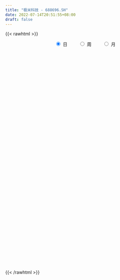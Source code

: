 ```yaml
---
title: "极米科技 - 688696.SH"
date: 2022-07-14T20:51:55+08:00
draft: false
---
```

{{< rawhtml >}}
    <div style="text-align: center">
        <label style="padding: 1rem;"><input style="margin-right: .5rem" type="radio" name="period" value="D" checked onclick="period_change(this)">日</label>
        <label style="padding: 1rem;"><input style="margin-right: .5rem" type="radio" name="period" value="W" onclick="period_change(this)">周</label>
        <label style="padding: 1rem;"><input style="margin-right: .5rem" type="radio" name="period" value="M" onclick="period_change(this)">月</label>
    </div>
    <div id="chart" style="height: 700px;"></div> 
    <script type="text/javascript">
        const D_v = [85281.58,41951.31,35535.38,35674.72,24182.24,19425.75,19959.51,14657.86,16184.63,8924.73,10372.83,8532.79,5858.04,6881.84,6997.23,6142.04,4107.41,7309.65,6586.89,7980.34,4583.61,4970.94,5848.31,9346.62,16518.36,11460.68,6857.37,6721.59,4531.64,5283.69,4723.9,6951.05,4655.26,5131.33,3632.89,4563.97,8848.82,7865.98,4656.14,7448.85,4739.28,5581.2,4215.83,8963.14,6206.74,5404.67,5586.42,4842.35,6562.98,6439.87,4401.4,5164.12,4276.89,3062.15,2851.36,3612.71,5782.23,4094.83,3704.88,4393.79,3905.76,5808.27,3088.48,4199.69,5836.4,4297.53,3937.66,3707.33,5123.21,3338.53,3123.07,3480.7,4883.06,6476.67,3793.57,3641.82,4094.35,4261.98,3681.37,3130.77,8856.99,5967.19,4739.25,4017.09,6040.28,4360.32,3178.42,6841.3,4729.07,12880.13,4780.72,10380.85,5711.29,7133.89,3865.12,5977.69,4235.26,10518.84,5798.84,4183.6,7957.27,6654.27,6067.41,7528.44,4694.54,6063.1,4200.09,6508.52,5470.97,6686.27,7923.71,4105.85,2720.53,6118.37,5416.84,4787.32,4365.85,5544.32,5562.59,4115.3,2408.65,8378.26,3062.25,9339.06,3688.74,5241.62,3775.55,6204.07,4436.72,3220.17,3068.5,2447.72,4451.56,4602.17,4374.62,4210.54,3887.74,3672.9,4216.99,3146.78,4466.23,4896.0,3632.4,2879.22,2641.94,2710.62,2178.75,1980.84,2328.14,4140.69,3167.73,3390.37,2761.22,3865.44,8149.99,6767.96,2873.57,5961.79,3939.6,4922.62,6786.39,7530.04,6947.89,5571.09,4885.86,2816.63,4950.2,2650.93,1857.59,2606.42,5555.71,3177.11,3684.72,2524.0,5278.89,2717.07,5157.38,4296.04,2781.49,1384.87,1782.57,8237.96,4676.29,4969.47,5444.22,2960.25,2946.15,2530.58,3944.2,3511.01,5883.01,4013.45,3548.79,2500.48,1435.35,1732.61,1599.49,3449.2,1631.63,1437.08,1431.59,2115.12,2006.07,1272.76,1024.31,2259.27,873.89,3623.58,3390.21,3901.43,2237.61,1799.54,2412.58,1342.14,2627.85,4807.34,2783.49,1733.94,986.34,2056.76,1623.8,1628.33,1017.85,7476.78,6089.31,3515.09,4489.32,3350.63,2876.19,3021.72,1983.96,2219.48,1536.05,1427.04,1766.78,2122.66,2747.56,2198.92,1932.44,3747.7,3205.12,3452.15,2072.27,4763.55,7053.38,5042.45,4870.54,5309.59,5688.09,3879.95,3988.01,3904.27,5149.12,6329.33,2141.29,5913.06,2949.63,5975.51,2616.25,3615.6,3257.91,1931.3,2447.65,3096.52,5001.87,5973.95,4261.01,3336.97,2957.52,2309.28,2473.93,3417.54,2246.21,2028.16,2293.64,2035.53,3569.07,5037.32,4762.17,4310.69,6137.28,3634.81,10829.17,5690.04,3343.81,3092.09,3280.53,6419.28,3956.46,6753.17,4518.92,3039.47,4758.89,6231.44,5906.51,5394.5,5735.4,4776.23,9142.24,6897.04,10758.2,12075.53,8874.79,9958.37,12356.88,11071.79,10820.75,10664.58,14119.33,8879.9,5008.41,8117.54,5481.51,6170.16,6808.35,8853.5,4910.18,6140.03,5943.49,11650.99,5788.38,7499.45,8804.8,3561.41,3432.24,6198.33,6632.65,6486.27,3758.07,10889.31,8553.59,10204.31,7250.72]
const D_histogram = [0.0,-0.1282735043,5.0313922517,1.6086753112,-2.2312300674,-2.9353582761,-3.6087878436,-4.5315170254,-7.9270965907,-8.6490087574,-5.5953960848,-3.4497454968,-2.8074334644,-2.5602982891,-3.5845874933,-4.5232207775,-4.3448006959,-2.9947092423,-1.1426639811,0.1962483344,-0.2617232057,-0.3458782027,0.578470487,4.0590357544,8.6941708725,12.515093866,15.1201429974,13.7798893708,11.778502264,10.2372443747,7.3462137717,7.6649381404,7.2445787908,7.4641639739,6.1283990107,5.8821677339,7.3260171759,9.8867615315,10.5420978405,13.5772813386,13.9107701932,13.1513655077,11.5572467906,5.4000765067,-0.0264370042,-4.850860805,-5.5239745693,-6.3233200118,-4.3776978106,0.5774161039,4.1519378475,3.1798412778,3.6309204202,2.3727974661,0.753588367,-0.2429665303,-2.1366299525,-1.7442852965,-2.5011769261,-1.497089169,-1.2215429457,-4.402874083,-6.1464565797,-5.7858117712,-1.8994382102,-0.1884076619,0.0252220354,0.4396860594,0.4773912943,-0.7451958439,-3.2662803101,-4.3562890887,-1.5453695367,4.1391899258,6.3869104546,6.9416049107,4.9715774355,4.8742349138,7.3173664783,7.5704603932,4.6972820025,0.6682311034,-2.6107457221,-3.1083263472,-6.1077493977,-5.8760663228,-5.988767202,-10.4439973119,-13.1702274186,-16.5058512102,-20.30004609,-24.9725099633,-27.1787967293,-25.9360986592,-24.6481245253,-21.8000007915,-19.7998900607,-20.1421753017,-18.8453133207,-16.7828605162,-17.1209457803,-13.3043440061,-11.6872147362,-9.4876164001,-8.6694976129,-5.9202884791,-4.7008381518,-4.2789950977,-2.0030788704,2.2946883614,6.2194543205,7.724928151,7.9461714137,10.3092308073,9.8557884098,11.2172187055,10.7512754972,9.7576461458,9.6335373404,8.6834891968,7.2929950135,3.7924283751,2.0478746805,-1.406581191,-3.5288981051,-3.9528437361,-5.4227706867,-4.5730481154,-2.6602758633,-1.2545687364,0.4383187788,1.2686646989,1.7474537883,2.2799460541,3.7185604974,3.070011194,2.1319954346,1.280222619,0.1643070381,0.4362034022,1.172141852,2.6567363641,2.0703519748,0.9796651151,0.8576003711,1.9808027966,2.5900770465,2.1801521328,2.9495055116,4.6898375737,5.5003044798,4.3946597936,4.5425409878,5.2716547945,8.1023701875,7.8115166052,7.1793448407,5.320638844,4.2105429561,3.7535512104,5.2899518249,7.7598127998,10.1500270142,11.8268786918,12.0195841245,11.1832934856,9.0452079101,8.2337483237,6.6374499206,4.8373150246,5.6616148912,5.5437359494,3.6871636913,2.4532543078,1.7184878349,0.6087594052,0.9181545228,1.4477769527,1.1162561758,0.1851555468,-1.4773281033,1.2537247055,0.9906227265,-0.5868766174,-0.1006720612,-0.8702246793,-2.1356480392,-2.3751661427,-2.2727856067,-2.0411739388,-3.3531915202,-4.2518722303,-5.8474665171,-6.6890667264,-7.2654720801,-7.2395950853,-6.9110581016,-6.9182334725,-6.012446178,-4.9530313703,-4.2244791109,-4.1339198399,-4.1896785523,-4.1970391256,-3.8890587973,-2.9197354282,-2.4983901008,-4.0687177397,-5.7306779991,-7.724497419,-8.1959896027,-8.2761876557,-7.3892594892,-6.9047709307,-6.2239732169,-4.1072082243,-1.4472805765,0.0346611452,1.1440320397,2.9310632416,2.8286444235,1.4974808369,0.7350567838,2.8173599516,6.2626936674,8.378267911,6.7900465299,5.9360821251,3.5326835728,0.9652989065,-1.8628530143,-2.644465101,-2.9917068231,-3.0888969972,-2.4805180619,-2.7975879982,-3.9518733035,-4.1031587025,-4.4949279829,-2.4590447183,-2.3926698765,-1.2211298331,-0.6101911816,-1.3615016026,-3.5374430291,-5.6111609358,-7.3072192625,-9.1396355486,-9.7280933816,-9.1539046093,-8.8525924652,-8.6904909414,-7.3847786247,-4.7016842834,-2.5641157056,-0.2288480886,1.5513082546,3.8554292602,5.2881658094,5.6619124281,5.7414588976,5.4655499397,5.9631341181,6.5491126948,7.7466510199,8.8979874038,8.8024992679,8.6418190748,7.5700186757,6.9590805761,4.9600846486,4.5604982233,3.6933735703,2.6321463096,0.9136834103,0.0468015084,0.1585093651,1.093703019,0.1010002334,-0.0743814286,1.720542251,2.2994435536,2.3192557913,1.6077075046,0.0604071013,-1.2309487546,-1.6570353594,-1.0475297788,-0.2562880104,1.0074669865,1.2480135639,1.209579172,1.7690129176,3.1312221589,4.6270410336,5.6690064016,5.8388488656,6.0078274569,-0.6754148066,-4.8898496587,-7.2526972984,-8.3682180404,-8.1259721909,-7.1417545344,-5.7246092532,-4.6946882123,-3.9328928963,-3.2361072069,-2.2116351609,-1.6233055053,-1.2850668673,-0.2568440734,0.6865772679,1.8149201645,2.0820131943,2.1070803182,1.9481685285,2.1845447192,2.3200958331,2.1630779039,1.787055639,0.9779741469,1.4730969003,1.4812800464,1.3527614616,1.0841407458,0.8726962115,1.2486339633,1.2254262483,1.6792632006,1.9494643021,2.8211378853,3.4228976273]
const D_fast = [0.0,-0.1603418803,6.2571719385,3.2366238258,-1.1610890696,-2.5990568473,-4.1746833757,-6.2302918139,-11.6076455269,-14.4918098829,-12.8370462315,-11.5538320177,-11.6133783514,-12.0063177484,-13.9267538259,-15.9961923046,-16.9039723969,-16.3025582539,-14.7361789879,-13.3482045888,-13.8716069304,-14.042231478,-12.9732651666,-8.4779409605,-1.6692631243,5.2804333356,11.6655182164,13.7702369325,14.7134753917,15.731528596,14.6770514359,16.9120103397,18.3027956878,20.3884218644,20.5847566539,21.8090673105,25.0844210465,30.116855785,33.4077165541,39.8372203868,43.6484017898,46.1768384812,47.4720314618,42.6648803046,37.2317575426,31.1946185406,29.140511134,26.7603356885,27.6115334371,32.7110013776,37.3235075831,37.1463713328,38.5051805803,37.8402569926,36.4094449853,35.3521484555,32.9243275452,32.880600877,31.4984150159,32.1282304807,32.0983909676,27.8163413095,24.5361446679,23.4503365337,26.8618505421,28.525779175,28.7457143811,29.27009992,29.4271529784,28.0182668792,24.6806123356,22.5015312847,24.9261084525,31.6454653964,35.4899135389,37.7800092227,37.0528761063,38.1740923131,42.4465654972,44.5922745104,42.8934166203,39.0314234971,35.099760241,33.8250980291,29.2987376292,28.0614041234,26.4515114438,19.3852820059,13.3664950446,5.9044084504,-2.9647979519,-13.880389316,-22.8813752644,-28.1227018591,-32.9967588565,-35.5986353206,-38.548497105,-43.9263261713,-47.3407925205,-49.4740548451,-54.0923765542,-53.6018607815,-54.9065351957,-55.0788409596,-56.4280965756,-55.1589595617,-55.1147187723,-55.7626244926,-53.9874779829,-49.1160386608,-43.6364091216,-40.1997032534,-37.9919171372,-33.0515500417,-31.0410453369,-26.8753103648,-24.6534346988,-23.2076525137,-20.923376984,-19.7025528284,-19.2697982583,-21.822257803,-23.0548428274,-26.8609439967,-29.865485437,-31.2776420021,-34.1032616243,-34.3968010819,-33.1490977956,-32.0570328528,-30.2545656429,-29.107053548,-28.1914010116,-27.0889222323,-24.7206676646,-24.6017141695,-25.0067310703,-25.5384482311,-26.6132870524,-26.2323398378,-25.203365925,-23.0545873219,-23.1233837174,-23.9691542984,-23.8768189496,-22.258415825,-21.0016223134,-20.866509194,-19.3597794372,-16.4469879818,-14.2614449556,-14.2684246935,-12.9849082523,-10.937880747,-6.0815728071,-4.4195472381,-3.2568827924,-3.7854290781,-3.8428892269,-3.36149317,-0.5026045993,3.9072095755,8.8349305435,13.468501894,16.6661033578,18.6256360904,18.7488524923,19.9958299868,20.0588940639,19.4680879241,21.7077915134,22.9758465591,22.0410652238,21.4204694172,21.115324903,20.1577863247,20.696720073,21.588286741,21.5358300081,20.6510182657,18.6192025899,21.663686575,21.6482402776,19.9240217793,20.3850583202,19.3979495324,17.5986141626,16.7653045235,16.2994886578,16.020806841,13.8704913795,11.9088426119,8.8513816959,6.337514805,3.9447414312,2.1607196547,0.761492113,-0.9752416261,-1.572565876,-1.7514089109,-2.0789764293,-3.0218971183,-4.1250754687,-5.1816958234,-5.8459801944,-5.6065906824,-5.8098428802,-8.397349954,-11.4919797132,-15.4169234879,-17.9374130722,-20.0866580391,-21.047044745,-22.2887489191,-23.1639445095,-22.073981573,-19.7758740693,-18.2852670613,-16.8898881569,-14.3700911446,-13.7653488569,-14.7221422343,-15.3008020914,-12.5141589356,-7.5031518029,-3.2930105816,-3.1837203303,-2.5536642037,-4.0738918629,-6.3999518026,-9.693816977,-11.1365453389,-12.2317137668,-13.1011281901,-13.1128787704,-14.1293457062,-16.2715993374,-17.448674412,-18.9641756881,-17.5430536031,-18.0748462304,-17.2085886453,-16.7501977891,-17.8418836108,-20.9021857946,-24.3786939353,-27.9015570776,-32.0188822508,-35.0393634293,-36.7536508092,-38.6654867815,-40.676007993,-41.2164903325,-39.708817062,-38.2122774106,-35.9342218158,-33.7662384089,-30.4982600883,-27.7434820868,-25.954257361,-24.4393461671,-23.3488676401,-21.3604999322,-19.1372431817,-16.0030421016,-12.6272088668,-10.5220721858,-8.5222976102,-7.7015933403,-6.5727612959,-7.3317360612,-6.5911979307,-6.5349791911,-6.9381698745,-8.4282119212,-9.2833934459,-9.132058248,-7.9234388393,-8.8908915666,-9.0848685858,-6.8598093434,-5.7060471524,-5.1064209669,-5.4160423775,-6.9482410054,-8.54733405,-9.3876794946,-9.0400563587,-8.3128865929,-6.7972648493,-6.244714881,-5.9807544799,-4.9790675049,-2.8340527238,-0.1814735908,2.2777433777,3.9072980581,5.5782335136,-1.2738624516,-6.7107597184,-10.8867816827,-14.0943569347,-15.8836041329,-16.6848251101,-16.6988321422,-16.8425831543,-17.0640110624,-17.1762521748,-16.704688919,-16.5221856397,-16.5052137185,-15.541201943,-14.4261362847,-12.844063347,-12.0564670185,-11.5046298151,-11.1764994727,-10.3939871022,-9.6784120301,-9.2946604832,-9.2239188384,-9.7885067938,-8.9251098153,-8.5466066576,-8.336934877,-8.3345204064,-8.3277908878,-7.6396946451,-7.3565457981,-6.4828930456,-5.7253258686,-4.1483678141,-2.6908836652]
const D_slow = [0.0,-0.0320683761,1.2257796869,1.6279485146,1.0701409978,0.3363014288,-0.5658955321,-1.6987747885,-3.6805489362,-5.8428011255,-7.2416501467,-8.1040865209,-8.805944887,-9.4460194593,-10.3421663326,-11.472971527,-12.559171701,-13.3078490116,-13.5935150068,-13.5444529232,-13.6098837247,-13.6963532753,-13.5517356536,-12.536976715,-10.3634339968,-7.2346605304,-3.454624781,-0.0096524383,2.9349731277,5.4942842214,7.3308376643,9.2470721994,11.0582168971,12.9242578905,14.4563576432,15.9268995767,17.7584038706,20.2300942535,22.8656187136,26.2599390483,29.7376315966,33.0254729735,35.9147846712,37.2648037978,37.2581945468,36.0454793456,34.6644857032,33.0836557003,31.9892312477,32.1335852736,33.1715697355,33.966530055,34.8742601601,35.4674595266,35.6558566183,35.5951149857,35.0609574976,34.6248861735,33.999591942,33.6253196497,33.3199339133,32.2192153925,30.6826012476,29.2361483048,28.7612887523,28.7141868368,28.7204923457,28.8304138605,28.9497616841,28.7634627231,27.9468926456,26.8578203734,26.4714779892,27.5062754707,29.1030030843,30.838404312,32.0812986709,33.2998573993,35.1291990189,37.0218141172,38.1961346178,38.3631923937,37.7105059631,36.9334243763,35.4064870269,33.9374704462,32.4402786457,29.8292793178,26.5367224631,22.4102596606,17.3352481381,11.0921206473,4.2974214649,-2.1866031999,-8.3486343312,-13.7986345291,-18.7486070443,-23.7841508697,-28.4954791998,-32.6911943289,-36.971430774,-40.2975167755,-43.2193204595,-45.5912245596,-47.7585989628,-49.2386710826,-50.4138806205,-51.4836293949,-51.9843991125,-51.4107270222,-49.8558634421,-47.9246314043,-45.9380885509,-43.3607808491,-40.8968337466,-38.0925290703,-35.404710196,-32.9652986595,-30.5569143244,-28.3860420252,-26.5627932718,-25.6146861781,-25.1027175079,-25.4543628057,-26.336587332,-27.324798266,-28.6804909377,-29.8237529665,-30.4888219323,-30.8024641164,-30.6928844217,-30.375718247,-29.9388547999,-29.3688682864,-28.439228162,-27.6717253635,-27.1387265049,-26.8186708501,-26.7775940906,-26.66854324,-26.375507777,-25.711323686,-25.1937356923,-24.9488194135,-24.7344193207,-24.2392186216,-23.5916993599,-23.0466613268,-22.3092849488,-21.1368255554,-19.7617494355,-18.6630844871,-17.5274492401,-16.2095355415,-14.1839429946,-12.2310638433,-10.4362276331,-9.1060679221,-8.0534321831,-7.1150443805,-5.7925564242,-3.8526032243,-1.3150964707,1.6416232022,4.6465192333,7.4423426047,9.7036445823,11.7620816632,13.4214441433,14.6307728995,16.0461766223,17.4321106096,18.3539015324,18.9672151094,19.3968370681,19.5490269194,19.7785655501,20.1405097883,20.4195738323,20.465862719,20.0965306931,20.4099618695,20.6576175511,20.5108983968,20.4857303815,20.2681742117,19.7342622019,19.1404706662,18.5722742645,18.0619807798,17.2236828998,16.1607148422,14.6988482129,13.0265815313,11.2102135113,9.40031474,7.6725502146,5.9429918465,4.439880302,3.2016224594,2.1455026817,1.1120227217,0.0646030836,-0.9846566978,-1.9569213971,-2.6868552542,-3.3114527794,-4.3286322143,-5.7613017141,-7.6924260688,-9.7414234695,-11.8104703834,-13.6577852557,-15.3839779884,-16.9399712926,-17.9667733487,-18.3285934928,-18.3199282065,-18.0339201966,-17.3011543862,-16.5939932803,-16.2196230711,-16.0358588752,-15.3315188873,-13.7658454704,-11.6712784926,-9.9737668602,-8.4897463289,-7.6065754357,-7.3652507091,-7.8309639627,-8.4920802379,-9.2400069437,-10.012231193,-10.6323607085,-11.331757708,-12.3197260339,-13.3455157095,-14.4692477052,-15.0840088848,-15.6821763539,-15.9874588122,-16.1400066076,-16.4803820082,-17.3647427655,-18.7675329995,-20.5943378151,-22.8792467022,-25.3112700476,-27.5997462,-29.8128943163,-31.9855170516,-33.8317117078,-35.0071327786,-35.648161705,-35.7053737272,-35.3175466635,-34.3536893485,-33.0316478961,-31.6161697891,-30.1808050647,-28.8144175798,-27.3236340503,-25.6863558765,-23.7496931216,-21.5251962706,-19.3245714536,-17.164116685,-15.271612016,-13.531841872,-12.2918207098,-11.151696154,-10.2283527615,-9.5703161841,-9.3418953315,-9.3301949544,-9.2905676131,-9.0171418583,-8.9918918,-9.0104871571,-8.5803515944,-8.005490706,-7.4256767582,-7.023749882,-7.0086481067,-7.3163852954,-7.7306441352,-7.9925265799,-8.0565985825,-7.8047318359,-7.4927284449,-7.1903336519,-6.7480804225,-5.9652748828,-4.8085146244,-3.391263024,-1.9315508075,-0.4295939433,-0.598447645,-1.8209100597,-3.6340843843,-5.7261388944,-7.7576319421,-9.5430705757,-10.974222889,-12.147894942,-13.1311181661,-13.9401449678,-14.4930537581,-14.8988801344,-15.2201468512,-15.2843578696,-15.1127135526,-14.6589835115,-14.1384802129,-13.6117101333,-13.1246680012,-12.5785318214,-11.9985078631,-11.4577383872,-11.0109744774,-10.7664809407,-10.3982067156,-10.027886704,-9.6896963386,-9.4186611522,-9.2004870993,-8.8883286085,-8.5819720464,-8.1621562462,-7.6747901707,-6.9695056994,-6.1137812926]
const D_data = [['2021-03-03', 511.11, 530.01, 510.0, 611.15],['2021-03-04', 500.0, 528.0, 486.0, 583.48],['2021-03-05', 528.05, 610.0, 526.0, 615.0],['2021-03-08', 613.0, 510.0, 510.0, 622.77],['2021-03-09', 487.0, 485.0, 472.01, 535.88],['2021-03-10', 500.0, 510.0, 491.11, 528.88],['2021-03-11', 500.6, 504.0, 477.0, 522.6],['2021-03-12', 496.0, 493.11, 485.0, 518.13],['2021-03-15', 489.0, 445.0, 445.0, 491.0],['2021-03-16', 445.0, 460.0, 441.5, 475.0],['2021-03-17', 455.0, 507.0, 450.06, 507.0],['2021-03-18', 508.52, 505.0, 496.5, 522.8],['2021-03-19', 495.67, 490.0, 481.48, 500.59],['2021-03-22', 515.0, 484.0, 481.3, 515.0],['2021-03-23', 480.01, 462.07, 460.0, 484.15],['2021-03-24', 452.48, 453.0, 450.0, 475.0],['2021-03-25', 448.0, 459.66, 445.03, 460.95],['2021-03-26', 455.0, 473.7, 455.0, 491.78],['2021-03-29', 476.11, 485.1, 472.0, 493.0],['2021-03-30', 480.0, 485.01, 477.01, 514.89],['2021-03-31', 480.01, 462.91, 462.64, 491.22],['2021-04-01', 461.0, 463.93, 450.01, 472.0],['2021-04-02', 463.71, 477.0, 461.0, 495.01],['2021-04-06', 476.97, 521.0, 468.9, 529.9],['2021-04-07', 536.0, 560.99, 536.0, 588.18],['2021-04-08', 570.96, 581.0, 545.0, 605.0],['2021-04-09', 577.0, 593.54, 575.0, 615.8],['2021-04-12', 603.09, 558.88, 549.91, 603.5],['2021-04-13', 557.9, 552.0, 550.63, 572.8],['2021-04-14', 554.38, 557.6, 550.05, 584.99],['2021-04-15', 558.0, 536.63, 531.27, 560.01],['2021-04-16', 541.39, 577.1, 541.39, 583.0],['2021-04-19', 579.8, 575.0, 555.55, 583.58],['2021-04-20', 570.01, 590.1, 561.0, 596.4],['2021-04-21', 585.02, 574.99, 565.75, 586.0],['2021-04-22', 574.65, 591.35, 561.2, 592.3],['2021-04-23', 595.98, 623.5, 595.98, 646.8],['2021-04-26', 630.57, 658.0, 604.91, 677.92],['2021-04-27', 650.0, 654.13, 631.0, 668.0],['2021-04-28', 654.0, 707.18, 650.18, 718.0],['2021-04-29', 694.05, 697.5, 691.9, 718.98],['2021-04-30', 702.8, 698.0, 692.21, 733.0],['2021-05-06', 707.61, 696.0, 689.16, 733.0],['2021-05-07', 700.0, 629.8, 625.0, 705.0],['2021-05-10', 625.15, 615.0, 598.5, 637.54],['2021-05-11', 611.56, 598.0, 591.37, 615.0],['2021-05-12', 594.33, 636.0, 593.0, 644.3],['2021-05-13', 629.9, 630.5, 598.8, 644.9],['2021-05-14', 628.0, 668.37, 620.0, 684.9],['2021-05-17', 665.0, 727.88, 662.0, 731.0],['2021-05-18', 710.0, 740.29, 710.0, 749.0],['2021-05-19', 735.89, 698.1, 696.79, 739.99],['2021-05-20', 689.5, 722.18, 688.89, 735.0],['2021-05-21', 722.18, 706.0, 695.0, 725.8],['2021-05-24', 700.01, 700.0, 678.59, 721.0],['2021-05-25', 698.0, 706.0, 690.1, 720.33],['2021-05-26', 697.0, 691.0, 658.0, 703.99],['2021-05-27', 684.0, 719.0, 670.06, 719.8],['2021-05-28', 719.0, 706.8, 690.58, 731.99],['2021-05-31', 709.0, 732.77, 692.02, 745.18],['2021-06-01', 722.63, 730.8, 721.74, 765.0],['2021-06-02', 722.16, 682.0, 680.8, 735.6],['2021-06-03', 682.11, 686.91, 682.1, 707.0],['2021-06-04', 688.17, 709.02, 677.7, 719.9],['2021-06-07', 705.5, 765.8, 693.0, 768.65],['2021-06-08', 759.0, 756.99, 740.23, 773.13],['2021-06-09', 765.0, 747.48, 730.0, 766.0],['2021-06-10', 748.0, 756.0, 725.0, 766.5],['2021-06-11', 756.01, 757.0, 728.28, 774.44],['2021-06-15', 761.91, 742.0, 736.8, 764.4],['2021-06-16', 747.4, 718.0, 713.19, 756.01],['2021-06-17', 711.06, 726.99, 708.38, 742.0],['2021-06-18', 730.0, 782.0, 726.99, 784.0],['2021-06-21', 786.21, 845.98, 778.0, 858.0],['2021-06-22', 860.0, 832.7, 819.0, 860.0],['2021-06-23', 822.0, 828.72, 819.11, 869.12],['2021-06-24', 836.88, 802.51, 791.72, 852.76],['2021-06-25', 802.51, 829.0, 802.51, 851.99],['2021-06-28', 829.25, 877.0, 827.24, 883.78],['2021-06-29', 872.91, 868.0, 846.0, 882.0],['2021-06-30', 853.78, 832.0, 771.55, 857.98],['2021-07-01', 808.88, 806.4, 785.0, 827.6],['2021-07-02', 800.0, 800.62, 790.09, 825.69],['2021-07-05', 805.0, 828.27, 804.01, 846.66],['2021-07-06', 830.88, 788.88, 771.76, 830.88],['2021-07-07', 780.1, 822.01, 777.77, 824.99],['2021-07-08', 822.0, 817.99, 795.58, 827.74],['2021-07-09', 802.1, 749.0, 730.0, 816.19],['2021-07-12', 744.28, 745.72, 732.2, 777.77],['2021-07-13', 739.87, 713.2, 668.96, 748.0],['2021-07-14', 700.0, 676.15, 675.0, 702.66],['2021-07-15', 676.15, 626.0, 618.0, 676.15],['2021-07-16', 632.3, 618.39, 618.19, 644.99],['2021-07-19', 619.83, 637.82, 607.06, 645.01],['2021-07-20', 636.87, 624.18, 615.34, 641.9],['2021-07-21', 635.0, 634.72, 628.02, 651.91],['2021-07-22', 631.98, 618.21, 613.02, 639.43],['2021-07-23', 618.21, 574.26, 555.0, 618.27],['2021-07-26', 574.5, 578.0, 567.0, 595.96],['2021-07-27', 578.0, 578.03, 576.15, 593.0],['2021-07-28', 570.15, 534.02, 525.0, 576.82],['2021-07-29', 547.3, 577.8, 547.3, 579.28],['2021-07-30', 581.96, 548.97, 535.35, 583.0],['2021-08-02', 545.0, 551.78, 507.21, 554.98],['2021-08-03', 543.11, 528.69, 525.27, 546.38],['2021-08-04', 526.72, 549.79, 521.01, 555.0],['2021-08-05', 550.0, 530.0, 527.99, 550.0],['2021-08-06', 536.0, 513.57, 507.71, 537.0],['2021-08-09', 513.92, 534.22, 511.11, 543.0],['2021-08-10', 532.86, 570.14, 532.86, 578.88],['2021-08-11', 571.0, 583.97, 557.32, 605.68],['2021-08-12', 575.0, 567.0, 558.88, 586.0],['2021-08-13', 568.24, 555.18, 551.12, 572.36],['2021-08-16', 563.99, 590.0, 532.61, 595.08],['2021-08-17', 592.02, 561.96, 556.28, 600.0],['2021-08-18', 560.43, 590.0, 560.43, 592.99],['2021-08-19', 586.0, 573.1, 571.14, 597.77],['2021-08-20', 574.38, 565.88, 537.17, 574.38],['2021-08-23', 571.1, 577.0, 560.01, 598.45],['2021-08-24', 587.0, 566.88, 560.0, 587.0],['2021-08-25', 568.99, 557.5, 551.0, 569.33],['2021-08-26', 575.0, 518.5, 518.5, 575.0],['2021-08-27', 514.28, 525.0, 514.28, 533.0],['2021-08-30', 533.66, 486.1, 476.0, 533.66],['2021-08-31', 486.81, 481.98, 476.0, 494.61],['2021-09-01', 476.65, 489.52, 456.86, 492.99],['2021-09-02', 488.0, 463.5, 458.88, 488.0],['2021-09-03', 458.0, 482.7, 450.94, 488.0],['2021-09-06', 480.0, 496.31, 466.5, 498.0],['2021-09-07', 489.1, 493.01, 483.33, 503.88],['2021-09-08', 493.0, 500.3, 485.0, 510.95],['2021-09-09', 498.66, 492.66, 490.0, 504.95],['2021-09-10', 489.99, 488.71, 474.0, 493.61],['2021-09-13', 486.73, 489.51, 470.06, 491.9],['2021-09-14', 490.49, 504.5, 485.98, 514.0],['2021-09-15', 501.49, 479.2, 476.0, 501.5],['2021-09-16', 479.08, 469.44, 460.21, 479.2],['2021-09-17', 465.88, 463.18, 446.32, 468.8],['2021-09-22', 454.0, 451.28, 450.1, 471.0],['2021-09-23', 452.25, 462.81, 452.25, 464.0],['2021-09-24', 462.82, 468.22, 450.1, 478.0],['2021-09-27', 469.0, 481.45, 464.07, 488.86],['2021-09-28', 479.0, 456.19, 453.42, 486.99],['2021-09-29', 451.89, 442.96, 442.2, 462.82],['2021-09-30', 447.09, 449.0, 432.21, 452.98],['2021-10-08', 456.0, 464.97, 450.51, 467.65],['2021-10-11', 464.97, 461.65, 453.44, 474.97],['2021-10-12', 456.57, 448.0, 446.25, 462.01],['2021-10-13', 453.29, 462.58, 446.1, 466.0],['2021-10-14', 462.56, 481.53, 457.0, 488.88],['2021-10-15', 481.65, 477.97, 471.15, 485.9],['2021-10-18', 474.97, 454.38, 454.01, 484.99],['2021-10-19', 454.31, 468.5, 454.31, 471.5],['2021-10-20', 475.48, 479.7, 465.1, 482.98],['2021-10-21', 479.7, 518.91, 474.1, 519.87],['2021-10-22', 514.98, 491.18, 490.87, 519.2],['2021-10-25', 491.18, 488.8, 480.99, 493.0],['2021-10-26', 485.1, 470.29, 460.0, 486.0],['2021-10-27', 468.0, 474.22, 456.8, 475.0],['2021-10-28', 478.88, 480.27, 460.06, 486.0],['2021-10-29', 481.0, 510.9, 472.0, 514.58],['2021-11-01', 517.86, 538.03, 502.0, 548.76],['2021-11-02', 533.94, 557.05, 532.0, 567.99],['2021-11-03', 560.89, 568.0, 551.11, 588.88],['2021-11-04', 579.36, 564.5, 547.0, 579.36],['2021-11-05', 564.0, 560.04, 550.52, 569.0],['2021-11-08', 559.97, 545.0, 533.0, 559.97],['2021-11-09', 538.32, 562.1, 538.0, 574.97],['2021-11-10', 571.43, 553.5, 548.89, 571.43],['2021-11-11', 554.75, 548.34, 541.0, 571.51],['2021-11-12', 551.7, 585.0, 551.08, 610.5],['2021-11-15', 579.17, 582.0, 569.45, 591.0],['2021-11-16', 572.59, 561.11, 561.0, 579.77],['2021-11-17', 561.04, 565.66, 553.49, 572.8],['2021-11-18', 559.23, 570.99, 540.1, 576.5],['2021-11-19', 567.79, 565.0, 555.0, 571.0],['2021-11-22', 559.99, 584.04, 546.56, 587.96],['2021-11-23', 586.83, 592.88, 570.67, 596.6],['2021-11-24', 593.0, 586.55, 581.77, 603.0],['2021-11-25', 587.55, 579.05, 576.68, 587.61],['2021-11-26', 580.96, 565.22, 563.01, 584.98],['2021-11-29', 569.63, 626.0, 561.6, 626.68],['2021-11-30', 626.01, 599.0, 595.0, 636.02],['2021-12-01', 600.99, 580.63, 567.0, 603.97],['2021-12-02', 580.0, 606.19, 565.0, 606.3],['2021-12-03', 598.96, 592.2, 580.2, 601.2],['2021-12-06', 592.21, 582.11, 581.5, 601.83],['2021-12-07', 582.13, 591.85, 571.0, 598.0],['2021-12-08', 592.0, 596.59, 581.12, 601.33],['2021-12-09', 597.0, 600.0, 583.5, 606.0],['2021-12-10', 593.0, 578.07, 577.12, 603.0],['2021-12-13', 582.0, 576.58, 567.52, 587.07],['2021-12-14', 560.1, 559.22, 559.22, 574.9],['2021-12-15', 561.0, 559.0, 550.1, 563.1],['2021-12-16', 559.0, 554.6, 551.0, 564.0],['2021-12-17', 553.06, 556.3, 551.51, 561.77],['2021-12-20', 550.4, 556.59, 545.26, 560.96],['2021-12-21', 559.0, 548.67, 536.01, 559.0],['2021-12-22', 545.0, 558.1, 545.0, 562.88],['2021-12-23', 554.0, 561.5, 548.11, 562.0],['2021-12-24', 556.0, 558.9, 546.5, 561.48],['2021-12-27', 558.9, 550.0, 541.5, 558.9],['2021-12-28', 546.8, 545.0, 543.12, 558.5],['2021-12-29', 545.0, 542.0, 540.5, 549.48],['2021-12-30', 540.51, 543.31, 540.51, 549.89],['2021-12-31', 543.31, 552.0, 526.02, 555.0],['2022-01-04', 550.01, 546.3, 540.01, 552.58],['2022-01-05', 544.56, 515.03, 513.86, 548.8],['2022-01-06', 510.0, 500.45, 488.22, 511.0],['2022-01-07', 501.0, 480.0, 480.0, 505.99],['2022-01-10', 481.0, 484.75, 472.86, 488.21],['2022-01-11', 484.18, 480.0, 477.0, 487.84],['2022-01-12', 480.0, 486.2, 470.05, 487.0],['2022-01-13', 486.9, 477.06, 476.5, 486.98],['2022-01-14', 473.13, 475.1, 465.01, 480.21],['2022-01-17', 479.0, 494.05, 462.01, 495.5],['2022-01-18', 490.0, 509.0, 486.03, 513.0],['2022-01-19', 504.78, 502.29, 496.0, 515.0],['2022-01-20', 509.5, 502.53, 498.0, 509.5],['2022-01-21', 498.51, 518.0, 498.5, 521.7],['2022-01-24', 514.0, 498.78, 498.0, 524.15],['2022-01-25', 498.78, 478.88, 475.0, 499.0],['2022-01-26', 480.01, 478.92, 475.0, 490.0],['2022-01-27', 500.0, 517.35, 500.0, 545.62],['2022-01-28', 528.41, 551.01, 528.41, 555.55],['2022-02-07', 558.0, 553.5, 534.0, 558.85],['2022-02-08', 554.45, 513.05, 506.07, 556.0],['2022-02-09', 518.64, 519.42, 496.0, 524.0],['2022-02-10', 511.52, 493.81, 491.76, 516.44],['2022-02-11', 488.0, 479.0, 476.0, 497.5],['2022-02-14', 480.17, 459.64, 458.3, 482.9],['2022-02-15', 463.99, 472.52, 456.76, 474.96],['2022-02-16', 479.56, 471.37, 465.0, 482.82],['2022-02-17', 471.37, 469.48, 465.37, 477.0],['2022-02-18', 469.49, 476.0, 460.0, 479.66],['2022-02-21', 463.41, 461.5, 459.99, 473.63],['2022-02-22', 461.6, 442.61, 436.0, 461.6],['2022-02-23', 440.0, 446.57, 440.0, 452.0],['2022-02-24', 444.99, 436.64, 430.31, 448.0],['2022-02-25', 447.99, 466.63, 442.46, 473.0],['2022-02-28', 460.01, 443.5, 440.03, 462.0],['2022-03-01', 443.5, 457.0, 436.7, 462.5],['2022-03-02', 453.0, 451.78, 448.01, 463.97],['2022-03-03', 453.02, 431.2, 430.5, 454.78],['2022-03-04', 409.89, 401.01, 391.58, 415.0],['2022-03-07', 394.68, 384.5, 376.0, 402.82],['2022-03-08', 378.34, 371.0, 362.97, 387.78],['2022-03-09', 368.21, 350.0, 341.65, 370.77],['2022-03-10', 355.45, 348.0, 343.09, 360.99],['2022-03-11', 345.0, 351.17, 337.24, 354.88],['2022-03-14', 344.95, 338.79, 337.01, 349.44],['2022-03-15', 331.79, 326.84, 326.82, 341.09],['2022-03-16', 327.05, 334.0, 316.89, 339.57],['2022-03-17', 342.0, 352.32, 342.0, 362.15],['2022-03-18', 344.78, 350.6, 344.78, 355.34],['2022-03-21', 352.04, 359.0, 352.0, 371.84],['2022-03-22', 357.72, 358.67, 353.43, 363.87],['2022-03-23', 354.02, 373.52, 354.02, 378.88],['2022-03-24', 373.52, 371.6, 360.04, 373.52],['2022-03-25', 371.6, 363.01, 355.43, 376.29],['2022-03-28', 363.02, 360.72, 350.82, 363.02],['2022-03-29', 360.72, 356.02, 353.99, 369.5],['2022-03-30', 353.01, 366.9, 353.01, 369.0],['2022-03-31', 363.97, 372.19, 357.3, 380.8],['2022-04-01', 371.48, 386.91, 360.5, 390.0],['2022-04-06', 386.9, 396.16, 386.0, 413.24],['2022-04-07', 390.21, 387.59, 385.0, 408.65],['2022-04-08', 384.0, 390.48, 378.01, 395.95],['2022-04-11', 387.88, 379.91, 372.0, 387.9],['2022-04-12', 377.6, 384.9, 366.45, 385.0],['2022-04-13', 378.57, 363.36, 363.0, 384.88],['2022-04-14', 363.36, 379.05, 363.36, 380.5],['2022-04-15', 376.01, 371.54, 363.47, 378.0],['2022-04-18', 365.02, 365.0, 357.1, 370.08],['2022-04-19', 364.66, 349.29, 348.0, 365.99],['2022-04-20', 342.5, 352.0, 342.5, 359.58],['2022-04-21', 348.0, 360.97, 347.0, 367.8],['2022-04-22', 361.99, 373.33, 355.01, 379.8],['2022-04-25', 360.2, 348.2, 347.6, 372.0],['2022-04-26', 343.84, 354.0, 335.0, 370.95],['2022-04-27', 353.0, 382.5, 350.0, 384.8],['2022-04-28', 382.5, 374.13, 374.13, 388.88],['2022-04-29', 369.0, 369.5, 321.0, 370.0],['2022-05-05', 361.91, 359.0, 342.01, 362.0],['2022-05-06', 351.0, 342.06, 342.06, 360.76],['2022-05-09', 339.47, 336.07, 333.9, 347.87],['2022-05-10', 330.0, 340.02, 328.0, 348.88],['2022-05-11', 340.02, 351.29, 340.02, 360.0],['2022-05-12', 349.38, 355.7, 349.0, 359.0],['2022-05-13', 356.49, 366.37, 354.6, 369.98],['2022-05-16', 370.62, 357.44, 356.68, 376.86],['2022-05-17', 354.94, 354.43, 346.0, 361.6],['2022-05-18', 358.0, 363.54, 351.02, 372.0],['2022-05-19', 358.8, 379.88, 355.0, 381.96],['2022-05-20', 383.97, 391.66, 380.0, 397.9],['2022-05-23', 394.0, 396.41, 386.89, 407.7],['2022-05-24', 403.88, 393.01, 391.0, 404.4],['2022-05-25', 393.88, 398.51, 389.07, 406.97],['2022-05-26', 282.51, 297.0, 281.8, 299.05],['2022-05-27', 297.0, 295.96, 281.69, 298.0],['2022-05-30', 295.96, 296.05, 294.5, 316.0],['2022-05-31', 298.96, 295.3, 292.08, 302.79],['2022-06-01', 295.0, 302.36, 294.79, 306.0],['2022-06-02', 308.0, 307.62, 300.51, 313.58],['2022-06-06', 312.71, 312.93, 306.8, 319.63],['2022-06-07', 312.93, 308.88, 297.35, 314.95],['2022-06-08', 307.89, 305.11, 295.0, 308.88],['2022-06-09', 310.0, 303.44, 295.0, 319.0],['2022-06-10', 304.44, 308.0, 291.0, 309.97],['2022-06-13', 307.79, 303.27, 301.0, 313.1],['2022-06-14', 300.0, 299.33, 294.2, 301.99],['2022-06-15', 298.6, 308.89, 296.52, 313.2],['2022-06-16', 309.4, 311.18, 305.28, 313.67],['2022-06-17', 309.45, 318.0, 306.01, 318.22],['2022-06-20', 317.0, 310.5, 310.02, 322.99],['2022-06-21', 310.0, 307.96, 306.21, 327.57],['2022-06-22', 310.99, 305.01, 304.06, 312.78],['2022-06-23', 307.03, 310.0, 296.66, 310.96],['2022-06-24', 309.75, 309.8, 305.0, 311.58],['2022-06-27', 302.02, 306.2, 290.0, 311.0],['2022-06-28', 307.65, 301.99, 300.11, 307.65],['2022-06-29', 301.99, 292.9, 291.37, 304.99],['2022-06-30', 294.0, 307.87, 290.38, 311.8],['2022-07-01', 308.0, 302.86, 301.0, 310.99],['2022-07-04', 304.98, 300.55, 298.0, 308.0],['2022-07-05', 304.0, 297.33, 295.0, 309.98],['2022-07-06', 296.87, 296.2, 291.0, 298.0],['2022-07-07', 297.81, 303.57, 294.98, 307.0],['2022-07-08', 303.57, 299.27, 296.0, 304.88],['2022-07-11', 296.0, 306.39, 293.11, 307.6],['2022-07-12', 307.02, 306.38, 302.05, 310.96],['2022-07-13', 302.09, 317.89, 302.09, 322.59],['2022-07-14', 322.0, 320.08, 315.64, 322.0]]
const W_v = [162768.27,113900.08,49873.02,31438.17,29970.09,44183.03,28211.87,26832.27,30291.45,13178.97,28603.16,23344.43,20046.01,21395.99,22902.13,14825.36,22268.39,26375.57,24437.41,38482.06,31730.8,30661.39,28994.69,26907.33,26232.7,23527.05,28249.04,17624.67,20747.97,11830.0,14049.56,2710.62,13796.15,24934.98,24483.97,27751.51,17620.85,17381.79,15402.35,26288.19,18814.95,13230.68,9548.99,8677.53,11789.11,10419.72,12367.87,17836.07,17252.95,8933.31,12749.28,20546.47,24790.62,21512.02,21070.05,15735.25,13571.93,13404.48,14963.72,29674.12,9033.85,23501.53,24455.23,31945.41,41666.89,59033.33,33657.52,32655.55,37305.03,26507.56,36897.93]
const W_histogram = [0.0,-7.4596467236,-11.9256326556,-15.0957096945,-16.0021230817,-8.1790159329,-3.7623459376,2.3065832461,10.8809923666,11.4447224683,13.7456896184,16.9235849835,18.0955546065,17.9981899048,19.9896098388,21.6737557136,24.4316121818,22.8516181708,17.1003634471,3.9562011432,-7.6227191155,-16.3938913458,-23.5532537517,-24.3587784578,-23.0566992569,-23.7410361198,-25.671056478,-25.1391313923,-25.0475029413,-23.2286528972,-21.9178346708,-18.6984574344,-14.5985183547,-10.1149110667,-5.1873591616,1.6494769259,7.7777465022,10.2536770762,11.5776229071,13.79149653,13.7921269686,11.8865044095,10.4141200045,8.6604620124,2.6481679756,-1.4420527107,-1.0593678701,1.4780443469,-1.472517218,-3.3007479722,-4.7286800865,-9.4098241787,-14.8561355772,-17.3183779421,-16.9133634714,-13.9606255582,-10.8314053652,-9.1674570403,-7.1653049961,-5.3984536225,-5.3661362942,-3.1078908171,0.4967671632,-2.9660630898,-3.8189061183,-3.7023114658,-2.3618398977,-1.4806340946,-0.8496965188,-0.1929712056,2.0030815531]
const W_fast = [0.0,-9.3245584046,-16.7719525004,-23.7159569629,-28.6229011206,-22.844547955,-19.368464444,-12.7228894489,-1.4282322367,1.996678482,7.7340680368,15.1428596477,20.8387179223,25.2409006968,32.2297230905,39.3323078937,48.1980674073,52.330977939,50.8548140771,38.699702059,25.2151020214,12.3454569547,-0.7022188891,-7.5974382096,-12.059533823,-18.6791297158,-27.0269141935,-32.7797719559,-38.9500192403,-42.9383324205,-47.1069728617,-48.5622099839,-48.111900493,-46.1570209716,-42.5263088569,-35.2771035379,-27.204397336,-22.1650474931,-17.9466959353,-12.2849481799,-8.8362859992,-7.7702824559,-6.6391368598,-6.2276793487,-11.5779313917,-16.0286652556,-15.9108223826,-13.0038990788,-16.3225899482,-18.9760076955,-21.5861098314,-28.6197099683,-37.7800552611,-44.5718921115,-48.3952185087,-48.932636985,-48.5112681333,-49.1391840684,-48.9283582733,-48.5111203053,-49.8203370505,-48.3390642777,-44.6102145067,-48.8145605321,-50.6221300902,-51.4311133041,-50.6811017105,-50.170054431,-49.7515409849,-49.1430584732,-46.4462353261]
const W_slow = [0.0,-1.8649116809,-4.8463198448,-8.6202472684,-12.6207780389,-14.6655320221,-15.6061185065,-15.029472695,-12.3092246033,-9.4480439863,-6.0116215816,-1.7807253358,2.7431633158,7.242710792,12.2401132517,17.6585521801,23.7664552256,29.4793597683,33.75445063,34.7435009158,32.8378211369,28.7393483005,22.8510348626,16.7613402481,10.9971654339,5.061906404,-1.3558577155,-7.6406405636,-13.9025162989,-19.7096795233,-25.1891381909,-29.8637525495,-33.5133821382,-36.0421099049,-37.3389496953,-36.9265804638,-34.9821438383,-32.4187245692,-29.5243188424,-26.0764447099,-22.6284129678,-19.6567868654,-17.0532568643,-14.8881413612,-14.2260993673,-14.5866125449,-14.8514545125,-14.4819434257,-14.8500727302,-15.6752597233,-16.8574297449,-19.2098857896,-22.9239196839,-27.2535141694,-31.4818550373,-34.9720114268,-37.6798627681,-39.9717270282,-41.7630532772,-43.1126666828,-44.4542007563,-45.2311734606,-45.1069816698,-45.8484974423,-46.8032239719,-47.7288018383,-48.3192618128,-48.6894203364,-48.9018444661,-48.9500872675,-48.4493168792]
const W_data = [['2021-03-05', 511.11, 610.0, 486.0, 615.0],['2021-03-12', 613.0, 493.11, 472.01, 622.77],['2021-03-19', 489.0, 490.0, 441.5, 522.8],['2021-03-26', 515.0, 473.7, 445.03, 515.0],['2021-04-02', 476.11, 477.0, 450.01, 514.89],['2021-04-09', 476.97, 593.54, 468.9, 615.8],['2021-04-16', 603.09, 577.1, 531.27, 603.5],['2021-04-23', 579.8, 623.5, 555.55, 646.8],['2021-04-30', 630.57, 698.0, 604.91, 733.0],['2021-05-07', 707.61, 629.8, 625.0, 733.0],['2021-05-14', 625.15, 668.37, 591.37, 684.9],['2021-05-21', 665.0, 706.0, 662.0, 749.0],['2021-05-28', 700.01, 706.8, 658.0, 731.99],['2021-06-04', 709.0, 709.02, 677.7, 765.0],['2021-06-11', 705.5, 757.0, 693.0, 774.44],['2021-06-18', 761.91, 782.0, 708.38, 784.0],['2021-06-25', 786.21, 829.0, 778.0, 869.12],['2021-07-02', 829.25, 800.62, 771.55, 883.78],['2021-07-09', 805.0, 749.0, 730.0, 846.66],['2021-07-16', 744.28, 618.39, 618.0, 777.77],['2021-07-23', 619.83, 574.26, 555.0, 651.91],['2021-07-30', 574.5, 548.97, 525.0, 595.96],['2021-08-06', 545.0, 513.57, 507.21, 555.0],['2021-08-13', 513.92, 555.18, 511.11, 605.68],['2021-08-20', 563.99, 565.88, 532.61, 600.0],['2021-08-27', 571.1, 525.0, 514.28, 598.45],['2021-09-03', 533.66, 482.7, 450.94, 533.66],['2021-09-10', 480.0, 488.71, 466.5, 510.95],['2021-09-17', 486.73, 463.18, 446.32, 514.0],['2021-09-24', 454.0, 468.22, 450.1, 478.0],['2021-09-30', 469.0, 449.0, 432.21, 488.86],['2021-10-08', 456.0, 464.97, 450.51, 467.65],['2021-10-15', 464.97, 477.97, 446.1, 488.88],['2021-10-22', 474.97, 491.18, 454.01, 519.87],['2021-10-29', 491.18, 510.9, 456.8, 514.58],['2021-11-05', 517.86, 560.04, 502.0, 588.88],['2021-11-12', 559.97, 585.0, 533.0, 610.5],['2021-11-19', 579.17, 565.0, 540.1, 591.0],['2021-11-26', 559.99, 565.22, 546.56, 603.0],['2021-12-03', 569.63, 592.2, 561.6, 636.02],['2021-12-10', 592.21, 578.07, 571.0, 606.0],['2021-12-17', 582.0, 556.3, 550.1, 587.07],['2021-12-24', 550.4, 558.9, 536.01, 562.88],['2021-12-31', 558.9, 552.0, 526.02, 558.9],['2022-01-07', 550.01, 480.0, 480.0, 552.58],['2022-01-14', 481.0, 475.1, 465.01, 488.21],['2022-01-21', 479.0, 518.0, 462.01, 521.7],['2022-01-28', 514.0, 551.01, 475.0, 555.55],['2022-02-11', 558.0, 479.0, 476.0, 558.85],['2022-02-18', 480.17, 476.0, 456.76, 482.9],['2022-02-25', 463.41, 466.63, 430.31, 473.63],['2022-03-04', 460.01, 401.01, 391.58, 463.97],['2022-03-11', 394.68, 351.17, 337.24, 402.82],['2022-03-18', 344.95, 350.6, 316.89, 362.15],['2022-03-25', 352.04, 363.01, 352.0, 378.88],['2022-04-01', 363.02, 386.91, 350.82, 390.0],['2022-04-08', 386.9, 390.48, 378.01, 413.24],['2022-04-15', 387.88, 371.54, 363.0, 387.9],['2022-04-22', 365.02, 373.33, 342.5, 379.8],['2022-04-29', 360.2, 369.5, 321.0, 388.88],['2022-05-06', 361.91, 342.06, 342.01, 362.0],['2022-05-13', 339.47, 366.37, 328.0, 369.98],['2022-05-20', 370.62, 391.66, 346.0, 397.9],['2022-05-27', 394.0, 295.96, 281.69, 407.7],['2022-06-02', 295.96, 307.62, 292.08, 316.0],['2022-06-10', 312.71, 308.0, 291.0, 319.63],['2022-06-17', 307.79, 318.0, 294.2, 318.22],['2022-06-24', 317.0, 309.8, 296.66, 327.57],['2022-07-01', 302.02, 302.86, 290.0, 311.8],['2022-07-08', 304.98, 299.27, 291.0, 309.98],['2022-07-15', 296.0, 320.08, 293.11, 322.59]]
const M_v = [377130.3799999999,140337.87,89566.36,92667.21,136018.1,118689.57,79473.44,65925.72,91070.75,63646.09,52412.77,42140.66,95447.42,76616.12,111769.75,177923.18,66966.9]
const M_histogram = [0.0,15.0028945869,25.8046872736,37.4619353641,24.5639506218,10.6825372057,-0.9414925384,-4.4841212876,-1.0935309917,-2.1543476665,-3.008449323,-10.4792132759,-19.371459502,-24.2651974714,-30.9045059449,-32.6819643621,-31.2674175976]
const M_fast = [0.0,18.7536182336,36.0065827388,57.0293146703,50.2723175834,39.0615384687,27.2021355901,22.5384765189,25.6556840669,24.0562804755,22.4500664883,12.3594992164,-1.3756118852,-12.3356492225,-26.7010841822,-36.6490336899,-43.0513413248]
const M_slow = [0.0,3.7507236467,10.2018954651,19.5673793062,25.7083669616,28.379001263,28.1436281284,27.0225978065,26.7492150586,26.210628142,25.4585158113,22.8387124923,17.9958476168,11.9295482489,4.2034217627,-3.9670693278,-11.7839237272]
const M_data = [['2021-03-31', 511.11, 462.91, 441.5, 622.77],['2021-04-30', 461.0, 698.0, 450.01, 733.0],['2021-05-31', 707.61, 732.77, 591.37, 749.0],['2021-06-30', 722.63, 832.0, 677.7, 883.78],['2021-07-30', 808.88, 548.97, 525.0, 846.66],['2021-08-31', 545.0, 481.98, 476.0, 605.68],['2021-09-30', 476.65, 449.0, 432.21, 514.0],['2021-10-29', 456.0, 510.9, 446.1, 519.87],['2021-11-30', 517.86, 599.0, 502.0, 636.02],['2021-12-31', 600.99, 552.0, 526.02, 606.3],['2022-01-28', 550.01, 551.01, 462.01, 555.55],['2022-02-28', 558.0, 443.5, 430.31, 558.85],['2022-03-31', 443.5, 372.19, 316.89, 463.97],['2022-04-29', 371.48, 369.5, 321.0, 413.24],['2022-05-31', 361.91, 295.3, 281.69, 407.7],['2022-06-30', 295.0, 307.87, 290.0, 327.57],['2022-07-29', 308.0, 320.08, 291.0, 322.59]]
        const D_a = [null,null,null,null,null,null,null,null,null,441.5,null,null,null,null,null,null,null,null,null,null,null,null,null,null,null,null,615.8,null,null,null,531.27,null,null,null,null,null,null,null,null,null,null,null,null,null,null,null,null,null,null,null,749.0,null,null,null,null,null,658.0,null,null,null,null,null,null,null,null,null,null,null,null,null,null,null,null,null,null,null,null,null,883.78,null,null,null,null,null,null,null,null,null,null,null,null,null,null,null,null,null,null,null,null,null,null,null,null,507.21,null,null,null,null,null,null,605.68,null,null,null,null,null,null,null,null,null,null,null,null,null,null,null,null,450.94,null,null,null,null,null,null,514.0,null,null,null,null,null,null,null,null,null,432.21,null,null,null,null,null,null,null,null,null,null,null,null,null,null,null,null,null,null,588.88,null,null,null,null,null,null,null,null,null,null,540.1,null,null,null,null,null,null,null,636.02,null,null,null,null,null,null,null,null,null,null,null,null,null,null,536.01,null,null,null,null,null,null,null,555.0,null,null,null,null,null,null,null,null,null,462.01,null,null,null,null,null,null,null,null,null,558.85,null,null,null,null,null,null,null,null,null,null,null,null,430.31,null,null,null,463.97,null,null,null,null,null,null,null,null,null,316.89,null,null,null,null,378.88,null,null,null,null,null,null,null,null,null,null,null,null,null,null,null,null,null,null,null,null,null,null,null,null,321.0,null,null,null,null,null,null,null,null,null,null,null,null,407.7,null,null,null,null,null,null,null,null,null,null,null,null,291.0,null,null,null,null,null,null,327.57,null,null,null,290.0,null,null,null,null,null,null,null,null,null,null,null,null,null]
const W_a = [null,null,441.5,null,null,null,null,null,null,null,null,null,null,null,null,null,null,883.78,null,null,null,null,null,null,null,null,null,null,null,null,432.21,null,null,null,null,null,null,null,null,636.02,null,null,null,null,null,null,null,null,null,null,null,null,null,316.89,null,null,null,null,null,null,null,null,null,407.7,null,null,null,null,290.0,null,null]
const M_a = [null,null,null,883.78,null,null,null,null,null,null,null,null,null,null,null,null,null]
        const D_b = [[{ coord: ['2021-03-16', 615.8] }, { coord: ['2021-05-18', 531.27] }],[{ coord: ['2021-05-18', 749.0] }, { coord: ['2021-08-02', 658.0] }],[{ coord: ['2021-08-02', 514.0] }, { coord: ['2021-09-30', 507.21] }],[{ coord: ['2021-11-03', 588.88] }, { coord: ['2022-02-07', 540.1] }],[{ coord: ['2022-03-16', 378.88] }, { coord: ['2022-06-21', 321.0] }]]
const W_b = [[{ coord: ['2021-03-19', 636.02] }, { coord: ['2021-12-03', 441.5] }]]
const M_b = []
    </script>
{{< /rawhtml >}}